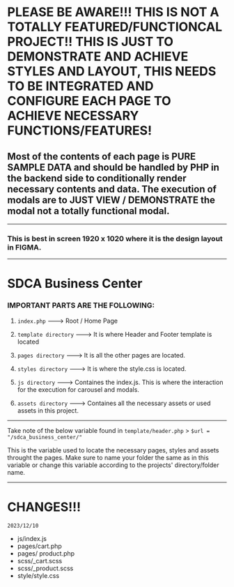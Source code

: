 # PLEASE BE AWARE!!! THIS IS NOT A TOTALLY FEATURED/FUNCTIONCAL PROJECT!! THIS IS JUST TO DEMONSTRATE AND ACHIEVE STYLES AND LAYOUT, THIS NEEDS TO BE INTEGRATED AND CONFIGURE EACH PAGE TO ACHIEVE NECESSARY FUNCTIONS/FEATURES!

## Most of the contents of each page is PURE SAMPLE DATA and should be handled by PHP in the backend side to conditionally render necessary contents and data. The execution of modals are to JUST VIEW / DEMONSTRATE the modal not a totally functional modal.

---

### This is best in screen 1920 x 1020 where it is the design layout in FIGMA.

---

# SDCA Business Center

### IMPORTANT PARTS ARE THE FOLLOWING:

1. `index.php` ---> Root / Home Page

2. `template directory` ---> It is where Header and Footer template is located

3. `pages directory` ---> It is all the other pages are located.

4. `styles directory` ---> It is where the style.css is located.

5. `js directory` ---> Containes the index.js. This is where the interaction for the execution for carousel and modals.

6. `assets directory` ---> Containes all the necessary assets or used assets in this project.

---

Take note of the below variable found in `template/header.php` > `$url = "/sdca_business_center/"`

This is the variable used to locate the necessary pages, styles and assets throught the pages. Make sure to name your folder the same as in this variable or change this variable according to the projects' directory/folder name.

---

# CHANGES!!!
`2023/12/10`
- js/index.js
- pages/cart.php
- pages/ product.php
- scss/_cart.scss
- scss/_product.scss
- style/style.css
